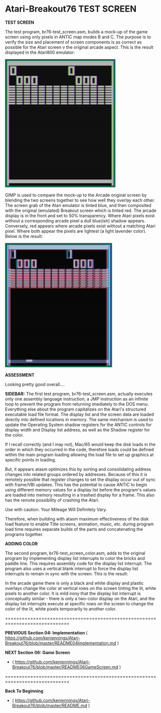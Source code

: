 # Atari-Breakout76 TEST SCREEN

**TEST SCREEN**

The test program, br76-test_screen.asm, builds a mock-up of the game screen using only pixels in ANTIC map modes B and C.  The purpose is to verify the size and placement of screen components is as correct as possible for the Atari screen v the original arcade aspect.  This is the result displayed in the Atari800 emulator:

![Test Screen](Breakout_bw_test_screen_cropped_with_border.png?raw=true "Test Screen")

GIMP is used to compare the mock-up to the Arcade original screen by blending the two screens together to see how well they overlay each other.  The screen grab of the Atari emulator is tinted blue, and then composited with the original (emulated) Breakout screen which is tinted red.  The arcade display is in the front and set to 50% transparency.  Where Atari pixels exist without a corresponding arcade pixel a dull blue(ish) shadow appears.  Conversely, red appears where arcade pixels exist without a matching Atari pixel.  Where both appear the pixels are lightest (a light lavender color).  Below is the result:

![Screen Comparison](Breakout_bw_test_screen_merge.png?raw=true "Screen Comparison")

**ASSESSMENT**

Looking pretty good overall....


**SIDEBAR:** The first test program, br76-test_screen.asm, actually executes only one assembly language instruction; a JMP instruction as an infinite loop to prevent the program from returning imediately to the DOS menu.  Everything else about the program capitalizes on the Atari's structured executable load file format.  The display list and the screen data are loaded directly into defined locations in memory.  The same mechanism is used to update the Operating System shadow registers for the ANTIC controls for display width and Display list address, as well as the Shadow register for the color.   

If I recall correctly (and I may not), Mac/65 would keep the disk loads in the order in which they occurred in the code, therefore loads could be defined within the main program loading allowing the load file to set up graphics at specific points in loading. 

But, it appears atasm optimizes this by sorting and consolidating address changes into related groups ordered by addresses.  Because of this it is remotely possible that register changes to set the display occur out of sync with frame/VBI updates.  This has the potential to cause ANTIC to begin using different memory values for a display list before the program's values are loaded into memory resulting in a trashed display for a frame.  This also has the remote possibility of crashing the Atari.

Use with caution.  Your Mileage Will Definitely Vary.

Therefore, when building with atasm maximum effectiveness of the disk load feature to enable Title screens, animation, music, etc. during program load time requires separate builds of the parts and concatenating the programs together. 

**ADDING COLOR**

The second program, br76-test_screen_color.asm, adds to the original program by implementing display list interrupts to color the bricks and paddle line.  This requires assembly code for the display list interrupt.  The program also uses a vertical blank interrupt to force the display list interrupts to remain in sync with the screen.  This is the result:

In the arcade game there is only a black and white display and plastic overlays change the color at vertical rows on the screen tinting the lit, white pixels to another color.  It is mild irony that the display list interrupt is conceptually similar - there is only a two-color display on the Atari, and the display list interrupts execute at specific rows on the screen to change the color of the lit, white pixels temporarily to another color.

=============================================================================

**PREVIOUS Section 04: Implementation**
( https://github.com/kenjennings/Atari-Breakout76/blob/master/README04Implementation.md )


**NEXT Section 06: Game Screen**
- ( https://github.com/kenjennings/Atari-Breakout76/blob/master/README06GameScreen.md )

=============================================================================

**Back To Beginning**
- ( https://github.com/kenjennings/Atari-Breakout76/blob/master/README.md )

